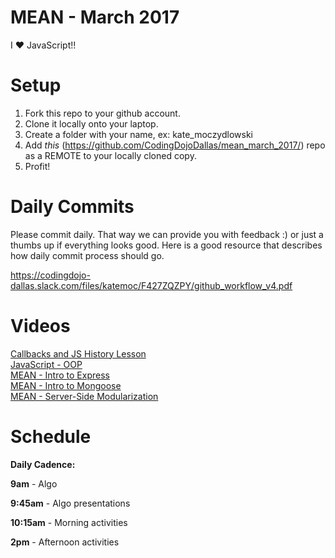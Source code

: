 MEAN - March 2017
====================
I :heart: JavaScript!!

# Setup
 1. Fork this repo to your github account.
 2. Clone it locally onto your laptop.
 3. Create a folder with your name, ex: kate_moczydlowski
 4. Add *this* (https://github.com/CodingDojoDallas/mean_march_2017/) repo as a REMOTE to your locally cloned copy.
 5. Profit!
 
# Daily Commits

Please commit daily. That way we can provide you with feedback :) or just a thumbs up if everything looks good. Here is a good resource that describes how daily commit process should go.

https://codingdojo-dallas.slack.com/files/katemoc/F427ZQZPY/github_workflow_v4.pdf

# Videos
[Callbacks and JS History Lesson](https://www.youtube.com/watch?v=6WNDuB-KMBY "Callbacks and JS History Lesson") <br>
[JavaScript - OOP](https://youtu.be/YSRxJUySC24 "JavaScript - OOP") <br>
[MEAN - Intro to Express](https://youtu.be/trQnTx1d3UI "MEAN - Intro to Express") <br>
[MEAN - Intro to Mongoose](https://youtu.be/M6BQMW9rHt4 "MEAN - Intro to Mongoose") <br>
[MEAN - Server-Side Modularization](https://youtu.be/hoGRlhdIC84 "MEAN - Server-Side Modularization") <br>

# Schedule

**Daily Cadence:**

**9am** - Algo

**9:45am** - Algo presentations

**10:15am** - Morning activities

**2pm** - Afternoon activities
